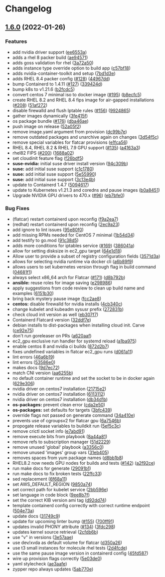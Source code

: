 # Changelog

## [1.6.0](https://github.com/joejulian/konvoy-image-builder/compare/v1.5.0...v1.6.0) (2022-01-26)


### Features

* add nvidia driver support ([ee6553a](https://github.com/joejulian/konvoy-image-builder/commit/ee6553a3fb76f8dd8e49b74059ac012c407d3f76))
* adds a rhel 8 packer build ([ae94571](https://github.com/joejulian/konvoy-image-builder/commit/ae9457178b5d89ea68722eb297ec65ab2656b48b))
* adds goss validation for rhel ([3a72a50](https://github.com/joejulian/konvoy-image-builder/commit/3a72a5026c45dff2f88a7d20a93caf4e370b5ec2))
* adds instance type override option to build app ([c57bf18](https://github.com/joejulian/konvoy-image-builder/commit/c57bf186800fd19d6b4f041f89b809da4c3d0b9e))
* adds nvidia-container-toolkit and setup ([7bd1d3e](https://github.com/joejulian/konvoy-image-builder/commit/7bd1d3e35b013eddcb5bb5acb26b16de6c77b9cd))
* adds RHEL 8.4 packer config ([#128](https://github.com/joejulian/konvoy-image-builder/issues/128)) ([44967dd](https://github.com/joejulian/konvoy-image-builder/commit/44967dd5df4e97c3934734000c2858f3e5d7b989))
* bump Containerd to 1.4.11 ([#127](https://github.com/joejulian/konvoy-image-builder/issues/127)) ([339424d](https://github.com/joejulian/konvoy-image-builder/commit/339424da56068c00e3dfa7af08a8d8d32ae0e3fe))
* bump k8s to v1.21.6 ([b2fcdc5](https://github.com/joejulian/konvoy-image-builder/commit/b2fcdc5533a73f38200c2b278b903de191ce8360))
* convert centos 7 minimal iso to docker image ([#195](https://github.com/joejulian/konvoy-image-builder/issues/195)) ([b8ecfc5](https://github.com/joejulian/konvoy-image-builder/commit/b8ecfc57bf0444471e8882ebf27e8e6df6f981bb))
* create RHEL 8.2 and RHEL 8.4 fips image for air-gapped installations ([#208](https://github.com/joejulian/konvoy-image-builder/issues/208)) ([51af272](https://github.com/joejulian/konvoy-image-builder/commit/51af272d1c039c564551dbe7f70218629a426edf))
* disable firewalld and flush Iptable rules ([#156](https://github.com/joejulian/konvoy-image-builder/issues/156)) ([9924865](https://github.com/joejulian/konvoy-image-builder/commit/9924865e9cb77fb7b60f51b6d6e5812c4a6430a0))
* gather images dynamically ([3fe415f](https://github.com/joejulian/konvoy-image-builder/commit/3fe415f0b6fa176c4b9baa0f363303b867f08ff3))
* os package bundle  ([#176](https://github.com/joejulian/konvoy-image-builder/issues/176)) ([dba46ae](https://github.com/joejulian/konvoy-image-builder/commit/dba46aebd4abd806621f30a9c9054f7f25033cd6))
* push image on release ([52a05f2](https://github.com/joejulian/konvoy-image-builder/commit/52a05f294ca360a6efc46d833e81f00b92cfc1ee))
* remove image.yaml argument from provision ([dc99b7e](https://github.com/joejulian/konvoy-image-builder/commit/dc99b7e66501d4f1f448efa97ef12bfff7cd98b2))
* remove outdated packages and unarchive again on changes ([3d54f5c](https://github.com/joejulian/konvoy-image-builder/commit/3d54f5c810e665e98aa5b83d5ac20f8ddb9ca13e))
* remove special variables for flatcar provisions ([e1fca56](https://github.com/joejulian/konvoy-image-builder/commit/e1fca56fb0c815c68cc225c2449fd020e6054a42))
* RHEL 8.4, RHEL 8.2 & RHEL 7.9 GPU support ([#135](https://github.com/joejulian/konvoy-image-builder/issues/135)) ([a4163a3](https://github.com/joejulian/konvoy-image-builder/commit/a4163a37113ac3940106f19b2c85c2b8efeea67d))
* rhel82 FIPS ([#200](https://github.com/joejulian/konvoy-image-builder/issues/200)) ([1688a02](https://github.com/joejulian/konvoy-image-builder/commit/1688a028fc8a350eb04c3bd1355f40c06b90a2f4))
* set cloudinit feature flag ([f26bdf5](https://github.com/joejulian/konvoy-image-builder/commit/f26bdf58bdf46448c07740d736aa005e922e41ed))
* **suse-nvidia:** initial suse driver install version ([94c309b](https://github.com/joejulian/konvoy-image-builder/commit/94c309bcf81733cb189fb880b3d079b2f473f226))
* **suse:** add initial suse support ([c1c1780](https://github.com/joejulian/konvoy-image-builder/commit/c1c17801a6941981f42f029faa5df51eab286552))
* **suse:** add initial suse support ([5e55990](https://github.com/joejulian/konvoy-image-builder/commit/5e559903db737e67e50461ccead64751479e9d24))
* **suse:** add initial suse support ([3c13e4b](https://github.com/joejulian/konvoy-image-builder/commit/3c13e4bf22130b3f740c468b47e4da609cf3b6eb))
* update to Containerd 1.4.7 ([5094617](https://github.com/joejulian/konvoy-image-builder/commit/5094617664dd2b256fa1ae9b79a94ccdd2368a67))
* update to Kubernetes v1.21.3 and coredns and pause images ([b0a8451](https://github.com/joejulian/konvoy-image-builder/commit/b0a8451c00d9ac631061281c97ecb760c474dc21))
* Upgrade NVIDIA GPU drivers to 470.x  ([#96](https://github.com/joejulian/konvoy-image-builder/issues/96)) ([eb7bfe0](https://github.com/joejulian/konvoy-image-builder/commit/eb7bfe04c6527dfd1dc4e15f2ce71b60cea5400e))


### Bug Fixes

* (flatcar) restart containerd upon reconfig ([f9a2ea7](https://github.com/joejulian/konvoy-image-builder/commit/f9a2ea79d1cde43158f25909589613439e64d989))
* (redhat) restart containerd upon reconfig ([2ec9a23](https://github.com/joejulian/konvoy-image-builder/commit/2ec9a2306c193184348acfcf2a57052acac3ca74))
* add ignore to lint issues ([95e80f0](https://github.com/joejulian/konvoy-image-builder/commit/95e80f0bcce74504042746e19375c240218122ed))
* add missing RPMs needed for CentOS 7 minimal ([1b54d34](https://github.com/joejulian/konvoy-image-builder/commit/1b54d34d425843d346af102ffe2da773368d4c21))
* add testify to go.mod ([91c38d5](https://github.com/joejulian/konvoy-image-builder/commit/91c38d500238fae2f996e6164bf65e5505986587))
* adds more conditions for iptables service ([#169](https://github.com/joejulian/konvoy-image-builder/issues/169)) ([386041a](https://github.com/joejulian/konvoy-image-builder/commit/386041a1ea57ef8b954d6c0a6a748d1af52a5c0f))
* allow for setting disksize in ec2_gpu target ([64e1d18](https://github.com/joejulian/konvoy-image-builder/commit/64e1d18d5baa89ceee3b948bdaa013906e1e7fe4))
* Allow user to provide a subset of registry configuration fields ([3571d3a](https://github.com/joejulian/konvoy-image-builder/commit/3571d3ade91131fe9cbd439788500d733a1a1613))
* allows for selecting nvidia runtime via docker cli ([a6b89f9](https://github.com/joejulian/konvoy-image-builder/commit/a6b89f9eb863afe10b9592863f015c80ce4c4082))
* allows users to set kubernetes version through flag in build command ([04681f1](https://github.com/joejulian/konvoy-image-builder/commit/04681f120d929103253e8efd02f03ada63311f3a))
* always select x86_64 arch for Flatcar ([#171](https://github.com/joejulian/konvoy-image-builder/issues/171)) ([d8b792b](https://github.com/joejulian/konvoy-image-builder/commit/d8b792b562a30549880360575675845015e4c367))
* **ansible:** reuse roles for image saving ([e298986](https://github.com/joejulian/konvoy-image-builder/commit/e298986a6c16e6b2ba82619bab46045346a9f097))
* apply suggestions from code review to clean up build name and examples ([6151b30](https://github.com/joejulian/konvoy-image-builder/commit/6151b30332c7e59dd733c1d85a2d908c2277ec5c))
* bring back mystery pause image ([fcc2ae8](https://github.com/joejulian/konvoy-image-builder/commit/fcc2ae8953b81df5b8e4dcf430a1cb9f77dc86cd))
* **centos:** disable firewalld for nvidia installs ([4cb340c](https://github.com/joejulian/konvoy-image-builder/commit/4cb340cc176ffe660656967b02e71e48e37b2d86))
* change kubelet and kubeadm sysusr prefix ([272831b](https://github.com/joejulian/konvoy-image-builder/commit/272831bfab6e1e97693575758c17e812a8a2408b))
* check cloud init version as well ([eb307f7](https://github.com/joejulian/konvoy-image-builder/commit/eb307f732cd0992cb658fd69e1248577ccf1a041))
* Containerd Flatcard version ([32ddf7e](https://github.com/joejulian/konvoy-image-builder/commit/32ddf7e6372386c316b791d76aeba47fb4161474))
* debian installs to dist-packages when installing cloud init. Carve ([ce92e75](https://github.com/joejulian/konvoy-image-builder/commit/ce92e75b7531abbd22f45d7da218158143d998b0))
* don't run goreleaser on PRs ([a620aaf](https://github.com/joejulian/konvoy-image-builder/commit/a620aaf163d798d90c0e911409edbce2fa3ce663))
* ec2_gpu exclusive run handler for systemd reload ([a1ba975](https://github.com/joejulian/konvoy-image-builder/commit/a1ba9751312e3f20e0a76af03e0255cdd76c7ad5))
* enable centos 8 and nvidia ci builds ([872d2b7](https://github.com/joejulian/konvoy-image-builder/commit/872d2b72363922799d534cb8e2c67ff55b58f871))
* fixes undefined variables in flatcar ec2_gpu runs ([d061a11](https://github.com/joejulian/konvoy-image-builder/commit/d061a11c10d11f277a9a366b77de210ec4f8a7f2))
* lint errors ([46a6b19](https://github.com/joejulian/konvoy-image-builder/commit/46a6b195ca8528b19fa171e21f739d1f5cc8e951))
* lint errors ([53586e0](https://github.com/joejulian/konvoy-image-builder/commit/53586e00b7c2a55d666a329f114de2bb56b7270c))
* makes docs ([9d7ec72](https://github.com/joejulian/konvoy-image-builder/commit/9d7ec72f87a3ce40250344eb01c1d46b0e0dd7be))
* match CNI version ([aa6255b](https://github.com/joejulian/konvoy-image-builder/commit/aa6255ba3a2b28a90c96452aac33221b0fbb6476))
* no default container runtime and set the socket to be in docker again ([629e306](https://github.com/joejulian/konvoy-image-builder/commit/629e306339fbcd47ec797593c1d4e7f8f04d04d8))
* nvidia driver on centos7 installation ([21715e2](https://github.com/joejulian/konvoy-image-builder/commit/21715e2b5efc7410ebb685cf073f33759a3afe87))
* nvidia driver on centos7 installation ([6113112](https://github.com/joejulian/konvoy-image-builder/commit/611311230adff6790972bf826f185b126b1629b6))
* nvidia driver on centos7 installation ([db34d1b](https://github.com/joejulian/konvoy-image-builder/commit/db34d1b243ec32b6067cae406fc25a3e73c0c5c8))
* **os-packages:** prevent clean error ([cda2e50](https://github.com/joejulian/konvoy-image-builder/commit/cda2e50d6b4da98d15209168b19791bb3e44cd1a))
* **os-packages:** set defaults for targets ([3bfc439](https://github.com/joejulian/konvoy-image-builder/commit/3bfc439a2daf17baae37fe364a1d48c5588c574c))
* override flags not passed on generate command ([34a410e](https://github.com/joejulian/konvoy-image-builder/commit/34a410e85bdd3e01bed729c659cbb2d5bdf34b22))
* prevents use of cgroupsv2 for flatcar gpu ([6a7546b](https://github.com/joejulian/konvoy-image-builder/commit/6a7546b90d644969278c75d9d79ccf2ad95ac334))
* propogate release variables to buildkit run ([5ef5c3c](https://github.com/joejulian/konvoy-image-builder/commit/5ef5c3c55748b347cc2d16257702b4d304b553f5))
* remove crictl socket info ([e7abd91](https://github.com/joejulian/konvoy-image-builder/commit/e7abd919a5ac3d20a78c73211e86c9af4193abdf))
* remove execute bits from playbook ([8a44a81](https://github.com/joejulian/konvoy-image-builder/commit/8a44a8127ee6911f3976d22ef146de6a46508bf9))
* remove refs to subscription manager ([51d2229](https://github.com/joejulian/konvoy-image-builder/commit/51d2229b2a7452a5da746ce0f015c55201bdfdd8))
* remove unused 'global' playbook ([a3356c0](https://github.com/joejulian/konvoy-image-builder/commit/a3356c0680449d4108c809f1d9f2e3b7e3bea24f))
* remove unused 'images' group vars ([31eb405](https://github.com/joejulian/konvoy-image-builder/commit/31eb4058eb4c9d278bbaecd7f6578722ad4799a1))
* removes spaces from yum package names ([d8bb1b8](https://github.com/joejulian/konvoy-image-builder/commit/d8bb1b886fa2ee35b7014022966339f830792683))
* RHEL8.2 now needs GPU nodes for builds and tests ([#142](https://github.com/joejulian/konvoy-image-builder/issues/142)) ([a2f92ce](https://github.com/joejulian/konvoy-image-builder/commit/a2f92ceb6241470669578cdc5ad17942bdcc46de))
* run make docs for generate ([29091b1](https://github.com/joejulian/konvoy-image-builder/commit/29091b1a06c5fb3a0973b0bac077b1760d7477d6))
* run make docs to fix broken tests ([22ffc33](https://github.com/joejulian/konvoy-image-builder/commit/22ffc330869ef89a68275211cc98fae17aa5a939))
* sed replacement ([6f68a11](https://github.com/joejulian/konvoy-image-builder/commit/6f68a116f2f2b6d137c09229e7d0149227d93bcb))
* set AWS_DEFAULT_REGION ([9850a74](https://github.com/joejulian/konvoy-image-builder/commit/9850a745b75e9e0f3500c12e86491ad9f49e4647))
* set correct path for kubelet service ([2bb596e](https://github.com/joejulian/konvoy-image-builder/commit/2bb596e94d663a19de58465b45731d68e5ca94de))
* set language in code block ([9ee8b7f](https://github.com/joejulian/konvoy-image-builder/commit/9ee8b7f5b09b93682397b1b66119c9fe7363f3ff))
* set the correct KIB version ami tag ([d92dd74](https://github.com/joejulian/konvoy-image-builder/commit/d92dd744a92edcd8b3d0aae10a0cba44d78b5dd0))
* template containerd config correctly with correct runtime endpoint ([504e73a](https://github.com/joejulian/konvoy-image-builder/commit/504e73a2dad153e8d3c1ef6bb97930bcd7502fa2))
* update docs ([31749c9](https://github.com/joejulian/konvoy-image-builder/commit/31749c9f09dcfb45aeab6a6deb4ae7dbc07f0b5f))
* update for upcoming linter bump ([#155](https://github.com/joejulian/konvoy-image-builder/issues/155)) ([700ff91](https://github.com/joejulian/konvoy-image-builder/commit/700ff91f824bdfb3c182483fe601451bbe1cbdb9))
* updates invalid PHONY attribute ([#134](https://github.com/joejulian/konvoy-image-builder/issues/134)) ([3fdc298](https://github.com/joejulian/konvoy-image-builder/commit/3fdc298f0acb9d9682b08265ff9aee44e5ac699a))
* updates kernel source retrieval ([2cfdb6b](https://github.com/joejulian/konvoy-image-builder/commit/2cfdb6be2fa5924f8051649bcb3ea931ef474741))
* use "v" in versions ([3e57aae](https://github.com/joejulian/konvoy-image-builder/commit/3e57aae595cde0a1d605d437be0354acbadc1322))
* use dev/xvda as default volume for flatcar ([d350a26](https://github.com/joejulian/konvoy-image-builder/commit/d350a26d88ff667588f7025a0f2ea030bcb8b571))
* use t3 small instances for molecule rhel tests ([2d4fcde](https://github.com/joejulian/konvoy-image-builder/commit/2d4fcdece69236b4d1cb1ee61464d3341705a944))
* use the same pause image version in containerd config ([45fd587](https://github.com/joejulian/konvoy-image-builder/commit/45fd587b0ee600ed9ffcd87fccba366fc20ee8a3))
* wire up provision flags correctly ([5e03de0](https://github.com/joejulian/konvoy-image-builder/commit/5e03de08a566c2948a69e1b682703a71fbbfc6fe))
* yaml stylecheck ([ae3aafe](https://github.com/joejulian/konvoy-image-builder/commit/ae3aafe8f255639162beb5cd3852f98daae1265f))
* zypper repo always updates ([5ab770e](https://github.com/joejulian/konvoy-image-builder/commit/5ab770e0d25e6e553357bda12b65be835f8032ae))
